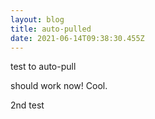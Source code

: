 ```yaml
---
layout: blog
title: auto-pulled
date: 2021-06-14T09:38:30.455Z
---
```

test to auto-pull

should work now! Cool.

2nd test